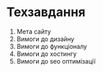 # Техзавдання #
1. Мета сайту
2. Вимоги до дизайну
3. Вимоги до функціоналу
4. Вимоги до хостингу
5. Вимоги до seo оптимізації
